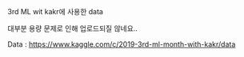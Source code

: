 3rd ML wit kakr에 사용한 data

대부분 용량 문제로 인해 업로드되질 않네요..

Data : https://www.kaggle.com/c/2019-3rd-ml-month-with-kakr/data
